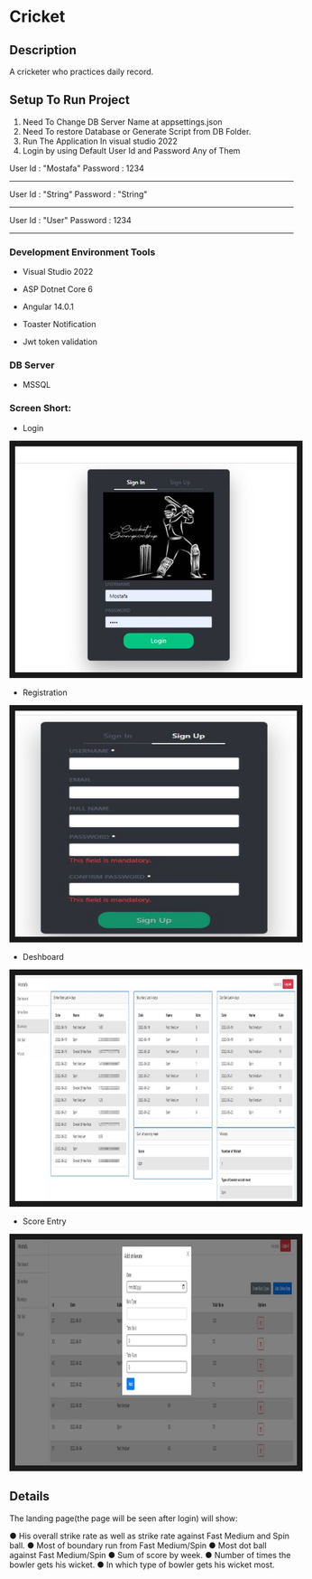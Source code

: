 # Cricket

## Description

A cricketer who practices daily record.

## Setup To Run Project
1. Need To Change DB Server Name at appsettings.json
2. Need To restore Database or Generate Script from DB Folder.  
3. Run The Application In visual studio 2022
4. Login by using Default User Id and  Password Any of Them

 User Id  : "Mostafa"
 Password : 1234
*******************
 User Id  : "String"
 Password : "String"
*******************
 User Id  : "User"
 Password : 1234
*******************



### Development Environment Tools

* Visual Studio 2022

* ASP Dotnet Core 6

* Angular 14.0.1 

* Toaster Notification

* Jwt token validation


### DB Server

* MSSQL


### Screen Short:


* Login

<img src="https://github.com/gmbappa/CricketDB/blob/main/DB/IMAGE/1.JPG" 
alt="Login" width="500" height="400" border="10" />

* Registration

<img src="https://github.com/gmbappa/CricketDB/blob/main/DB/IMAGE/2.JPG" 
alt="Login" width="500" height="400" border="10" />


* Deshboard 

<img src="https://github.com/gmbappa/CricketDB/blob/main/DB/IMAGE/3.JPG" 
alt="Login" width="500" height="400" border="10" />

* Score Entry

<img src="https://github.com/gmbappa/CricketDB/blob/main/DB/IMAGE/5.JPG" 
alt="Login" width="500" height="400" border="10" />




## Details 

The landing page(the page will be seen after login) will show:

●	His overall strike rate as well as strike rate against Fast Medium and Spin ball. 
●	Most of boundary run from Fast Medium/Spin
●	Most dot ball against  Fast Medium/Spin
●	Sum of score by week.
●	Number of times the bowler gets his wicket.
●	In which type of bowler gets his wicket most.
